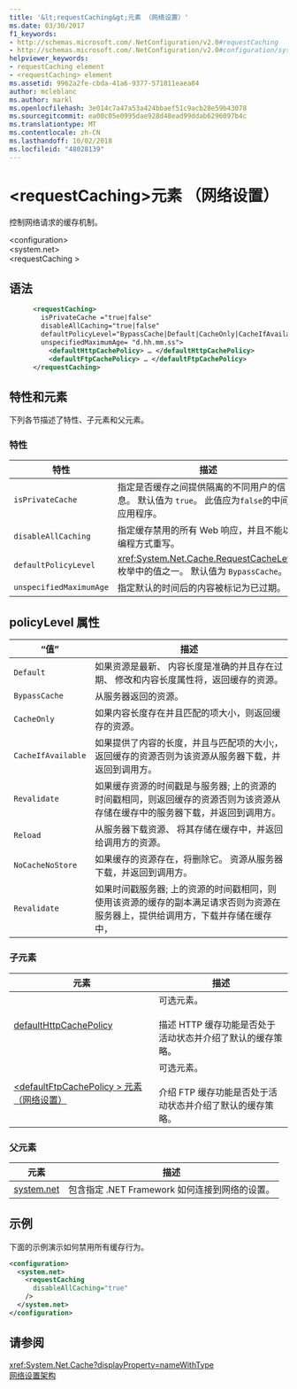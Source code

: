 ```yaml
---
title: '&lt;requestCaching&gt;元素 （网络设置）'
ms.date: 03/30/2017
f1_keywords:
- http://schemas.microsoft.com/.NetConfiguration/v2.0#requestCaching
- http://schemas.microsoft.com/.NetConfiguration/v2.0#configuration/system.net/requestCaching
helpviewer_keywords:
- requestCaching element
- <requestCaching> element
ms.assetid: 9962a2fe-cbda-41a6-9377-571811eaea84
author: mcleblanc
ms.author: markl
ms.openlocfilehash: 3e014c7a47a53a424bbaef51c9acb28e59b43078
ms.sourcegitcommit: ea00c05e0995dae928d48ead99ddab6296097b4c
ms.translationtype: MT
ms.contentlocale: zh-CN
ms.lasthandoff: 10/02/2018
ms.locfileid: "48028139"
---
```

# <a name="ltrequestcachinggt-element-network-settings"></a>&lt;requestCaching&gt;元素 （网络设置）
控制网络请求的缓存机制。  
  
 \<configuration>  
\<system.net>  
\<requestCaching >  
  
## <a name="syntax"></a>语法  
  
```xml  
      <requestCaching>  
        isPrivateCache ="true|false"  
        disableAllCaching="true|false"  
        defaultPolicyLevel="BypassCache|Default|CacheOnly|CacheIfAvailable|Revalidate|Reload|NoCacheNoStore|Revalidate"  
        unspecifiedMaximumAge= "d.hh.mm.ss">  
          <defaultHttpCachePolicy> … </defaultHttpCachePolicy>  
          <defaultFtpCachePolicy> … </defaultFtpCachePolicy>  
      </requestCaching>
```  
  
## <a name="attributes-and-elements"></a>特性和元素  
 下列各节描述了特性、子元素和父元素。  
  
### <a name="attributes"></a>特性  
  
|特性|描述|  
|---------------|-----------------|  
|`isPrivateCache`|指定是否缓存之间提供隔离的不同用户的信息。 默认值为 `true`。 此值应为`false`的中间层应用程序。|  
|`disableAllCaching`|指定缓存禁用的所有 Web 响应，并且不能以编程方式重写。|  
|`defaultPolicyLevel`|<xref:System.Net.Cache.RequestCacheLevel> 枚举中的值之一。 默认值为 `BypassCache`。|  
|`unspecifiedMaximumAge`|指定默认的时间后的内容被标记为已过期。|  
  
## <a name="policylevel-attribute"></a>policyLevel 属性  
  
|“值”|描述|  
|-----------|-----------------|  
|`Default`|如果资源是最新、 内容长度是准确的并且存在过期、 修改和内容长度属性将，返回缓存的资源。|  
|`BypassCache`|从服务器返回的资源。|  
|`CacheOnly`|如果内容长度存在并且匹配的项大小，则返回缓存的资源。|  
|`CacheIfAvailable`|如果提供了内容的长度，并且与匹配项的大小;，返回缓存的资源否则为该资源从服务器下载，并返回到调用方。|  
|`Revalidate`|如果缓存资源的时间戳是与服务器; 上的资源的时间戳相同，则返回缓存的资源否则为该资源从存储在缓存中的服务器下载，并返回到调用方。|  
|`Reload`|从服务器下载资源、 将其存储在缓存中，并返回给调用方的资源。|  
|`NoCacheNoStore`|如果缓存的资源存在，将删除它。 资源从服务器下载，并返回到调用方。|  
|`Revalidate`|如果时间戳服务器; 上的资源的时间戳相同，则使用该资源的缓存的副本满足请求否则为资源在服务器上，提供给调用方，下载并存储在缓存中，|  
  
### <a name="child-elements"></a>子元素  
  
|元素|描述|  
|-------------|-----------------|  
|[defaultHttpCachePolicy](../../../../../docs/framework/configure-apps/file-schema/network/defaulthttpcachepolicy-element-network-settings.md)|可选元素。<br /><br /> 描述 HTTP 缓存功能是否处于活动状态并介绍了默认的缓存策略。|  
|[\<defaultFtpCachePolicy > 元素 （网络设置）](../../../../../docs/framework/configure-apps/file-schema/network/defaultftpcachepolicy-element-network-settings.md)|可选元素。<br /><br /> 介绍 FTP 缓存功能是否处于活动状态并介绍了默认的缓存策略。|  
  
### <a name="parent-elements"></a>父元素  
  
|元素|描述|  
|-------------|-----------------|  
|[system.net](../../../../../docs/framework/configure-apps/file-schema/network/system-net-element-network-settings.md)|包含指定 .NET Framework 如何连接到网络的设置。|  
  
## <a name="example"></a>示例  
 下面的示例演示如何禁用所有缓存行为。  
  
```xml  
<configuration>  
  <system.net>  
    <requestCaching  
      disableAllCaching="true"  
    />  
  </system.net>  
</configuration>  
```  
  
## <a name="see-also"></a>请参阅  
 <xref:System.Net.Cache?displayProperty=nameWithType>  
 [网络设置架构](../../../../../docs/framework/configure-apps/file-schema/network/index.md)
